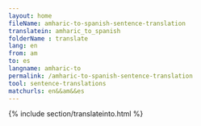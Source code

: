 ```yaml
---
layout: home
fileName: amharic-to-spanish-sentence-translation
translatein: amharic_to_spanish
folderName : translate
lang: en
from: am
to: es
langname: amharic-to
permalink: /amharic-to-spanish-sentence-translation
tool: sentence-translations
matchurls: en&&am&&es
---
```

{% include section/translateinto.html %}
